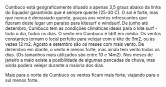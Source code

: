 ---
---
Cumbuco está geograficamente situado a apenas 3,5 graus abaixo da linha do Equador garantindo que é sempre quente (25-30 C). O sol é forte, mas que nunca é demasiado quente, graças aos ventos refrescantes que fizeram deste lugar um paraíso para kitesurf e windsurf. De junho até dezembro, Cumbuco tem as condições climáticas ideais para o kite surf - todo o dia, todos os dias. O vento em Cumbuco é 5bft em média. Os ventos constantes tornam o local perfeito para velejar com o kite de 9m2, ou às vezes 12 m2. Agosto e setembro são os meses com mais vento. De dezembro em diante, o vento é menos forte, mas ainda tem vento todos os dias. (Os tamanhos mais utilizados são entre 10 e 14m2). Nos meses de janeiro a maio existe a posibilidade de algumas pancadas de chuva, mas ainda podera velejar durante a maioria dos dias.

Mais para o norte de Cumbuco os ventos ficam mais forte, viajando para o sul menos forte.
